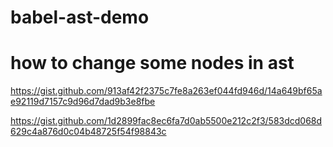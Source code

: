 # babel-ast-demo


# how to change some nodes in ast  

https://gist.github.com/913af42f2375c7fe8a263ef044fd946d/14a649bf65ae92119d7157c9d96d7dad9b3e8fbe

https://gist.github.com/1d2899fac8ec6fa7d0ab5500e212c2f3/583dcd068d629c4a876d0c04b48725f54f98843c
